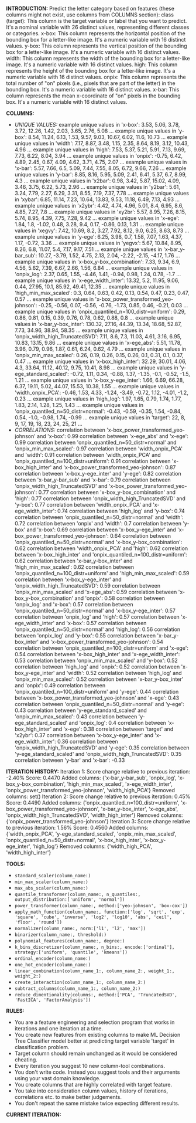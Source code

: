 **INTRODUCTION:**
Predict the letter category based on features (these columns might not exist, use columns from COLUMNS section):
class (target): This column is the target variable or label that you want to predict. It's a nominal variable with 26 distinct values, representing different classes or categories.
x-box: This column represents the horizontal position of the bounding box for a letter-like image. It's a numeric variable with 16 distinct values.
y-box: This column represents the vertical position of the bounding box for a letter-like image. It's a numeric variable with 16 distinct values.
width: This column represents the width of the bounding box for a letter-like image. It's a numeric variable with 16 distinct values.
high: This column represents the height of the bounding box for a letter-like image. It's a numeric variable with 16 distinct values.
onpix: This column represents the total number of "on" pixels (i.e., pixels that are part of the letter) in the bounding box. It's a numeric variable with 16 distinct values.
x-bar: This column represents the mean x-coordinate of "on" pixels in the bounding box. It's a numeric variable with 16 distinct values.

**COLUMNS:**
- *UNIQUE VALUES:*
example unique values in 'x-box': 3.53, 5.06, 3.78, 3.72, 12.26, 1.42, 2.03, 3.65, 2.76, 5.08 ...
example unique values in 'y-box': 8.54, 11.24, 6.13, 1.53, 9.57, 9.03, 10.67, 6.02, 11.6, 10.73 ...
example unique values in 'width': 7.17, 8.87, 3.48, 1.15, 2.35, 8.64, 8.19, 3.12, 10.43, 4.96 ...
example unique values in 'high': 7.53, 5.37, 5.21, 5.91, 7.13, 9.69, 7.73, 6.22, 8.04, 3.94 ...
example unique values in 'onpix': -0.75, 6.42, 4.89, 2.45, 0.67, 4.09, 4.62, 3.71, 4.75, 2.07 ...
example unique values in 'x-bar': 5.57, 7.66, 6.5, 5.09, 7.44, 7.55, 8.05, 6.72, 9.66, 7.26 ...
example unique values in 'y-bar': 8.85, 8.16, 5.95, 5.09, 2.41, 6.41, 5.37, 6.7, 8.99, 4.3 ...
example unique values in 'x2bar': 0.98, 3.42, 5.87, 15.02, 4.09, 3.46, 3.75, 6.22, 5.73, 2.96 ...
example unique values in 'y2bar': 5.61, 3.24, 7.79, 2.27, 6.29, 3.31, 8.55, 7.19, 7.37, 7.78 ...
example unique values in 'xybar': 6.85, 11.14, 7.23, 10.64, 13.83, 9.53, 11.18, 6.49, 7.13, 4.93 ...
example unique values in 'x2ybr': 4.42, 4.74, 4.96, 5.01, 8.4, 6.95, 8.6, 4.85, 7.27, 7.8 ...
example unique values in 'xy2br': 5.57, 8.95, 7.26, 8.15, 5.74, 8.95, 4.39, 7.75, 7.28, 9.42 ...
example unique values in 'x-ege': 1.84, 1.8, -1.02, 0.48, 3.28, 9.4, 0.17, -0.86, 0.13, 1.31 ...
example unique values in 'xegvy': 7.42, 10.69, 8.2, 3.27, 7.92, 8.12, 9.0, 6.25, 8.63, 8.73 ...
example unique values in 'y-ege': 6.25, 3.98, 0.7, 1.58, 7.07, 1.63, 4.37, 1.17, -0.72, 3.36 ...
example unique values in 'yegvx': 5.67, 10.84, 8.95, 8.26, 6.8, 11.07, 5.4, 7.17, 9.17, 7.51 ...
example unique values in 'x-bar_y-bar_sub': 10.27, -3.79, 1.52, 4.75, 2.13, 2.04, -2.22, -2.15, -4.17, 1.76 ...
example unique values in 'x-box_y-box_combination': 7.33, 9.34, 6.9, 4.56, 5.62, 7.39, 6.67, 2.66, 1.56, 6.84 ...
example unique values in 'onpix_log': 2.37, 0.65, 1.55, -4.46, 1.41, -0.94, 0.98, 1.24, 0.78, -1.7 ...
example unique values in 'x-ege_width_inter': 13.32, 5.2, 11.95, 9.06, 0.44, 27.95, 10.1, 85.92, 49.41, 12.35 ...
example unique values in 'high_min_max_scaled': 0.3, 0.64, 0.63, 0.42, 0.13, 0.54, 0.47, 0.23, 0.47, 0.57 ...
example unique values in 'x-box_power_transformed_yeo-johnson': -0.25, -0.56, 0.07, -0.56, -0.76, -1.73, 0.85, 0.46, -0.21, 0.03 ...
example unique values in 'onpix_quantiled_n=100_distr=uniform': 0.29, 0.86, 0.81, 0.15, 0.39, 0.76, 0.78, 0.62, 0.88, 0.8 ...
example unique values in 'x-bar_y-box_inter': 130.32, 27.16, 44.39, 13.34, 18.68, 52.87, 7.73, 34.96, 38.94, 58.35 ...
example unique values in 'onpix_width_high_TruncatedSVD': 7.11, 8.6, 7.3, 11.03, 4.61, 3.16, 6.95, 10.83, 13.15, 9.86 ...
example unique values in 'x-ege_abs': 5.51, 11.78, 3.96, 0.79, 0.96, 1.87, 0.61, 6.24, 0.62, 4.79 ...
example unique values in 'onpix_min_max_scaled': 0.26, 0.19, 0.26, 0.15, 0.26, 0.1, 0.31, 0.1, 0.37, 0.47 ...
example unique values in 'x-box_high_inter': 32.29, 30.01, 4.06, 4.3, 33.64, 11.12, 40.12, 9.75, 10.41, 8.98 ...
example unique values in 'y-ege_standard_scaled': -0.72, 1.11, 0.34, -0.88, 1.37, -1.35, -0.1, -0.52, -1.5, 1.21 ...
example unique values in 'x-box_y-ege_inter': 1.66, 6.69, 66.28, 6.37, 19.11, 5.02, 44.07, 15.53, 10.38, 1.55 ...
example unique values in 'width_onpix_PCA': -0.46, 1.53, 4.33, -1.24, -3.49, -0.72, 1.12, -4.01, -1.2, 0.23 ...
example unique values in 'high_log': 1.97, 1.65, 0.79, 1.74, 1.77, 1.83, 2.14, 1.28, 1.25, 1.43 ...
example unique values in 'onpix_quantiled_n=50_distr=normal': -0.43, -0.59, -0.35, 1.54, -0.84, 0.54, -1.0, -0.98, 1.74, -0.99 ...
example unique values in 'target': 22, 8, 9, 17, 19, 18, 23, 24, 25, 21 ...
- *CORRELATIONS:*
correlation between 'x-box_power_transformed_yeo-johnson' and 'x-box': 0.99
correlation between 'x-ege_abs' and 'x-ege': 0.99
correlation between 'onpix_quantiled_n=50_distr=normal' and 'onpix_min_max_scaled': 0.97
correlation between 'width_onpix_PCA' and 'width': 0.91
correlation between 'width_onpix_PCA' and 'onpix_quantiled_n=100_distr=uniform': 0.91
correlation between 'x-box_high_inter' and 'x-box_power_transformed_yeo-johnson': 0.87
correlation between 'x-box_y-ege_inter' and 'y-ege': 0.82
correlation between 'x-bar_y-bar_sub' and 'x-bar': 0.79
correlation between 'onpix_width_high_TruncatedSVD' and 'x-box_power_transformed_yeo-johnson': 0.77
correlation between 'x-box_y-box_combination' and 'high': 0.77
correlation between 'onpix_width_high_TruncatedSVD' and 'y-box': 0.77
correlation between 'width_onpix_PCA' and 'x-ege_width_inter': 0.74
correlation between 'high_log' and 'y-box': 0.74
correlation between 'onpix_quantiled_n=50_distr=normal' and 'width': 0.72
correlation between 'onpix' and 'width': 0.7
correlation between 'y-box' and 'x-box': 0.69
correlation between 'x-box_y-ege_inter' and 'x-box_power_transformed_yeo-johnson': 0.64
correlation between 'onpix_quantiled_n=50_distr=normal' and 'x-box_y-box_combination': 0.62
correlation between 'width_onpix_PCA' and 'high': 0.62
correlation between 'x-box_high_inter' and 'onpix_quantiled_n=100_distr=uniform': 0.62
correlation between 'x-bar_y-box_inter' and 'high_min_max_scaled': 0.62
correlation between 'onpix_quantiled_n=100_distr=uniform' and 'high_min_max_scaled': 0.59
correlation between 'x-box_y-ege_inter' and 'onpix_width_high_TruncatedSVD': 0.59
correlation between 'onpix_min_max_scaled' and 'x-ege_abs': 0.59
correlation between 'x-box_y-box_combination' and 'onpix': 0.58
correlation between 'onpix_log' and 'x-box': 0.57
correlation between 'onpix_quantiled_n=50_distr=normal' and 'x-box_y-ege_inter': 0.57
correlation between 'onpix_log' and 'high': 0.57
correlation between 'x-ege_width_inter' and 'x-box': 0.57
correlation between 'onpix_quantiled_n=50_distr=normal' and 'high_log': 0.56
correlation between 'onpix_log' and 'y-box': 0.55
correlation between 'x-bar_y-box_inter' and 'x-box_power_transformed_yeo-johnson': 0.54
correlation between 'onpix_quantiled_n=100_distr=uniform' and 'x-ege': 0.54
correlation between 'x-box_high_inter' and 'x-ege_width_inter': 0.53
correlation between 'onpix_min_max_scaled' and 'y-box': 0.52
correlation between 'high_log' and 'onpix': 0.52
correlation between 'x-box_y-ege_inter' and 'width': 0.52
correlation between 'high_log' and 'onpix_min_max_scaled': 0.52
correlation between 'x-bar_y-box_inter' and 'onpix': 0.49
correlation between 'onpix_quantiled_n=100_distr=uniform' and 'y-ege': 0.44
correlation between 'x-box_power_transformed_yeo-johnson' and 'x-ege': 0.43
correlation between 'onpix_quantiled_n=50_distr=normal' and 'y-ege': 0.43
correlation between 'y-ege_standard_scaled' and 'onpix_min_max_scaled': 0.43
correlation between 'y-ege_standard_scaled' and 'onpix_log': 0.4
correlation between 'x-box_high_inter' and 'x-ege': 0.38
correlation between 'target' and 'x2ybr': 0.37
correlation between 'x-box_y-ege_inter' and 'x-ege_width_inter': 0.36
correlation between 'onpix_width_high_TruncatedSVD' and 'y-ege': 0.35
correlation between 'y-ege_standard_scaled' and 'onpix_width_high_TruncatedSVD': 0.35
correlation between 'y-bar' and 'x-bar': -0.33

**ITERATION HISTORY:**
Iteration 1:
Score change relative to previous iteration: -2.40%
Score: 0.4470
Added columns: {'x-bar_y-bar_sub', 'onpix_log', 'x-box_y-box_combination', 'high_min_max_scaled', 'x-ege_width_inter', 'onpix_power_transformed_yeo-johnson', 'width_high_PCA'}
Removed columns: set()
Iteration 2:
Score change relative to previous iteration: 0.45%
Score: 0.4490
Added columns: {'onpix_quantiled_n=100_distr=uniform', 'x-box_power_transformed_yeo-johnson', 'x-bar_y-box_inter', 'x-ege_abs', 'onpix_width_high_TruncatedSVD', 'width_high_inter'}
Removed columns: {'onpix_power_transformed_yeo-johnson'}
Iteration 3:
Score change relative to previous iteration: 1.56%
Score: 0.4560
Added columns: {'width_onpix_PCA', 'y-ege_standard_scaled', 'onpix_min_max_scaled', 'onpix_quantiled_n=50_distr=normal', 'x-box_high_inter', 'x-box_y-ege_inter', 'high_log'}
Removed columns: {'width_high_PCA', 'width_high_inter'}

**TOOLS:**
- `standard_scaler(column_name:)`
- `min_max_scaler(column_name:)`
- `max_abs_scaler(column_name:)`
- `quantile_transformer(column_name:, n_quantiles:, output_distribution:['uniform', 'normal'])`
- `power_transformer(column_name:, method:['yeo-johnson', 'box-cox'])`
- `apply_math_function(column_name:, function:['log', 'sqrt', 'exp', 'square', 'cube', 'inverse', 'log2', 'log10', 'abs', 'ceil', 'floor', 'round'])`
- `normalizer(column_name:, norm:['l1', 'l2', 'max'])`
- `binarizer(column_name:, threshold:)`
- `polynomial_features(column_name:, degree:)`
- `k_bins_discretizer(column_name:, n_bins:, encode:['ordinal'], strategy:['uniform', 'quantile', 'kmeans'])`
- `ordinal_encoder(column_name:)`
- `one_hot_encoder(column_name:)`
- `linear_combination(column_name_1:, column_name_2:, weight_1:, weight_2:)`
- `create_interaction(column_name_1:, column_name_2:)`
- `subtract_columns(column_name_1:, column_name_2:)`
- `reduce_dimentionality(columns:, method:['PCA', 'TruncatedSVD', 'FastICA', 'FactorAnalysis'])`

**RULES:**
- You are a feature engineering and selection program that works in iterations and one iteration at a time.
- You create new features from existing columns to make ML Decision Tree Classifier model better at predicting target variable 'target' in classification problem.
- Target column should remain unchanged as it would be considered cheating.
- Every iteration you suggest 10 new column-tool combinations.
- You don't write code. Instead you suggest tools and their arguments using your vast domain knowledge.
- You create columns that are highly correlated with target feature.
- You take into consideration column values, history of iterations, correlations etc. to make better judgements.
- You don't repeat the same mistake twice expecting different results.

**CURRENT ITERATION:**